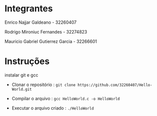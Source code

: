# Integrantes
Enrico Najjar Galdeano - 32260407

Rodrigo Mironiuc Fernandes - 32274823

Mauricio Gabriel Gutierrez Garcia - 32266601

# Instruções
instalar git e gcc

- Clonar o repositório : `git clone https://github.com/32260407/Hello-World.git`

- Compilar o arquivo : `gcc HelloWorld.c -o HelloWorld`

- Executar o arquivo criado : `./HelloWorld`



  

